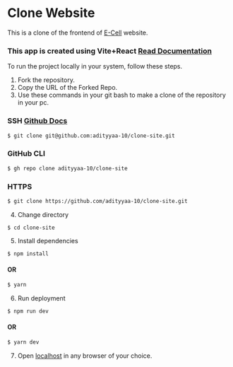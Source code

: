 # Clone Website

This is a clone of the frontend of <a href="https://www.e-cell.in/">E-Cell</a> website.

### This app is created using Vite+React [Read Documentation](https://vitejs.dev/guide/)

To run the project locally in your system, follow these steps.

1. Fork the repository.
2. Copy the URL of the Forked Repo.
3. Use these commands in your git bash to make a clone of the repository in your pc.

### SSH  [Github Docs](https://docs.github.com/en/authentication/connecting-to-github-with-ssh)

```bash
$ git clone git@github.com:adityyaa-10/clone-site.git
```


### GitHub CLI

```bash
$ gh repo clone adityyaa-10/clone-site
```

### HTTPS

```bash
$ git clone https://github.com/adityyaa-10/clone-site.git
```

4. Change directory

```
$ cd clone-site
```

5. Install dependencies 

```bash 
$ npm install
```

#### OR
```bash 
$ yarn
```



6. Run deployment 

```bash 
$ npm run dev
```

#### OR

```bash 
$ yarn dev
```
7. Open [localhost](http://localhost:5173/) in any browser of your choice.
